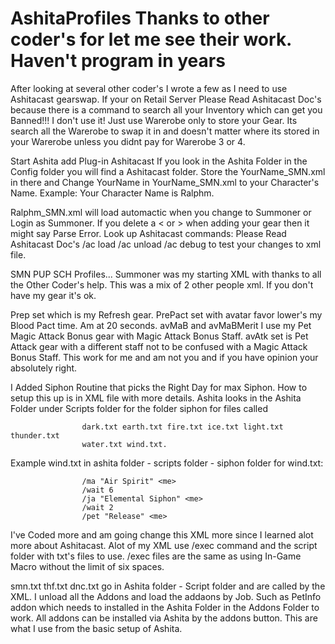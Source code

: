 # AshitaProfiles Thanks to other coder's for let me see their work. Haven't program in years
After looking at several other coder's I wrote a few as I need to use Ashitacast gearswap.
If your on Retail Server Please Read Ashitacast Doc's because there is a command to search all
your Inventory which can get you Banned!!! I don't use it! Just use Warerobe only to store your
Gear. Its search all the Warerobe to swap it in and doesn't matter where its stored in your
Warerobe unless you didnt pay for Warerobe 3 or 4. 

Start Ashita add Plug-in Ashitacast
If you look in the Ashita Folder in the Config folder
you will find a Ashitacast folder. Store the YourName_SMN.xml
in there and Change YourName in YourName_SMN.xml to your
Character's Name. Example: Your Character Name is Ralphm.

Ralphm_SMN.xml will load automactic when you change to Summoner
or Login as Summoner. If you delete a < or > when adding your gear
then it might say Parse Error. Look up Ashitacast commands:
Please Read Ashitacast Doc's
/ac load
/ac unload
/ac debug
to test your changes to xml file.

SMN PUP SCH Profiles...
Summoner was my starting XML with thanks to all the Other Coder's help. This was a mix of 2 other people xml.
If you don't have my gear it's ok.

Prep set which is my Refresh gear. 
PrePact set with avatar favor lower's my Blood Pact time. Am at 20 seconds.
avMaB and avMaBMerit I use my Pet Magic Attack Bonus gear with Magic Attack Bonus Staff.
avAtk set is Pet Attack gear with a different staff not to be confused with a Magic Attack Bonus Staff.
This work for me and am not you and if you have opinion your absolutely right.

I Added Siphon Routine that picks the Right Day for max Siphon. 
How to setup this up is in XML file with more details.
					Ashita looks in the Ashita Folder under Scripts folder
					for the folder siphon for files called
					
					dark.txt earth.txt fire.txt ice.txt light.txt thunder.txt 
					water.txt wind.txt. 
					
  Example wind.txt in ashita folder - scripts folder - siphon folder for wind.txt:
					
					/ma "Air Spirit" <me>
					/wait 6
					/ja "Elemental Siphon" <me>
					/wait 2
					/pet "Release" <me>

I've Coded more and am going change this XML more since I learned alot more about Ashitacast.
Alot of my XML use /exec command and the script folder with txt's files to use. /exec files
are the same as using In-Game Macro without the limit of six spaces.

smn.txt thf.txt dnc.txt go in Ashita folder - Script folder and are called by the XML.
I unload all the Addons and load the addaons by Job. Such as PetInfo addon which needs
to installed in the Ashita Folder in the Addons Folder to work. All addons can be installed
via Ashita by the addons button. This are what I use from the basic setup of Ashita.

